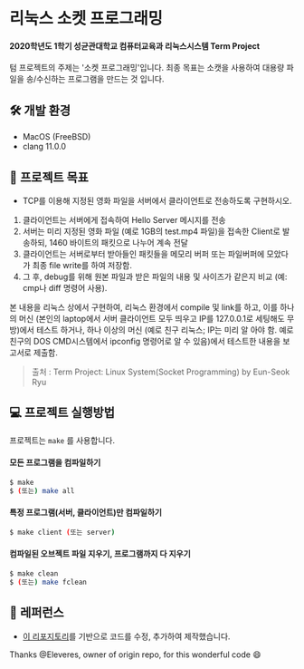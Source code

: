 # 리눅스 소켓 프로그래밍
#### 2020학년도 1학기 성균관대학교 컴퓨터교육과 리눅스시스템 Term Project

텀 프로젝트의 주제는 '소켓 프로그래밍'입니다. 최종 목표는 소캣을 사용하여 대용량 파일을 송/수신하는 프로그램을 만드는 것 입니다.

## 🛠 개발 환경

- MacOS (FreeBSD)
- clang 11.0.0

## 🎯 프로젝트 목표

- TCP를 이용해 지정된 영화 파일을 서버에서 클라이언트로 전송하도록 구현하시오.
1. 클라이언트는 서버에게 접속하여 Hello Server 메시지를 전송
2. 서버는 미리 지정된 영화 파일 (예로 1GB의 test.mp4 파일)을 접속한 Client로 발송하되, 1460 바이트의 패킷으로 나누어 계속 전달
3. 클라이언트는 서버로부터 받아들인 패킷들을 메모리 버퍼 또는 파일버퍼에 모았다가 최종 file write를 하여 저장함.
4. 그 후, debug를 위해 원본 파일과 받은 파일의 내용 및 사이즈가 같은지 비교 (예: cmp나 diff 명령어 사용).

본 내용을 리눅스 상에서 구현하여, 리눅스 환경에서 compile 및 link를 하고, 이를 하나의 머신 (본인의 laptop에서 서버 클라이언트 모두 띄우고 IP를 127.0.0.1로 세팅해도 무방)에서 테스트 하거나, 하나 이상의 머신 (예로 친구 리눅스; IP는 미리 알 아야 함. 예로 친구의 DOS CMD시스템에서 ipconfig 명령어로 알 수 있음)에서 테스트한 내용을 보고서로 제출함.

> 출처 : Term Project: Linux System(Socket Programming) by Eun-Seok Ryu

## 💻 프로젝트 실행방법
프로젝트는 `make` 를 사용합니다.

#### 모든 프로그램을 컴파일하기

```bash
$ make
$ (또는) make all
```

#### 특정 프로그램(서버, 클라이언트)만 컴파일하기

```bash
$ make client (또는 server)
```

#### 컴파일된 오브젝트 파일 지우기, 프로그램까지 다 지우기

```bash
$ make clean
$ (또는) make fclean
```

## 📒 레퍼런스

- [이 리포지토리](https://github.com/Eleveres/simple_sockets)를 기반으로 코드를 수정, 추가하여 제작했습니다.

Thanks @Eleveres, owner of origin repo, for this wonderful code 😄
